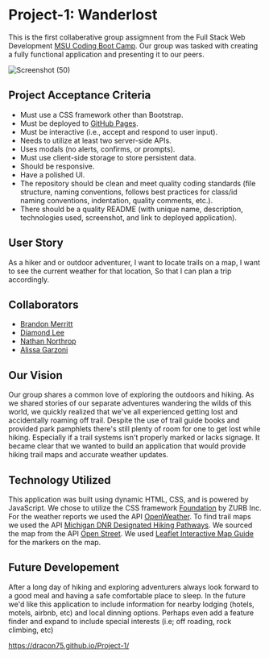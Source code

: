# Project-1: Wanderlost
This is the first collaberative group assigmnent from the Full Stack Web Development [MSU Coding Boot Camp](https://bootcamp.msu.edu/coding/landing/?s=Google-Brand_RFull_&msg_cv_scta=4&msg_cv_stbn=1&msg_cv_fcta=1&fqvar1=3&dki=Learn%20Coding&pkw=msu%20coding%20bootcamp&pcrid=471460105653&pmt=e&utm_source=google&utm_medium=cpc&utm_campaign=GGL%7CMICHIGAN-STATE-UNIVERSITY%7CSEM%7CCODING%7C-%7COFL%7C_RFull_%7CALL%7CBRD%7CEXACT%7CCore%7CBootcamp&utm_term=msu%20coding%20bootcamp&s=google&k=msu%20coding%20bootcamp&utm_adgroupid=106134459970&utm_locationphysicalms=9016918&utm_matchtype=e&utm_network=g&utm_device=c&utm_content=471460105653&utm_placement=&gclid=Cj0KCQiA-OeBBhDiARIsADyBcE7Y_HuK3nbJPvfuQNXFO-pcYTApJovFYDJxTBtxpXeIn_4tCA74fnYaAqoAEALw_wcB&gclsrc=aw.ds). Our group was tasked with creating a fully functional application and presenting it to our peers.

![Screenshot (50)](https://user-images.githubusercontent.com/76264693/110888651-9cbb9880-82ba-11eb-9b27-127176620191.png)

## Project Acceptance Criteria
* Must use a CSS framework other than Bootstrap.
* Must be deployed to [GitHub Pages](https://pages.github.com/).
* Must be interactive (i.e., accept and respond to user input).
* Needs to utilize at least two server-side APIs.
* Uses modals (no alerts, confirms, or prompts).
* Must use client-side storage to store persistent data.
* Should be responsive.
* Have a polished UI.
* The repository should be clean and meet quality coding standards (file structure, naming conventions, follows best practices for class/id naming conventions, indentation, quality comments, etc.).
* There should be a quality README (with unique name, description, technologies used, screenshot, and link to deployed application).

## User Story
As a hiker and or outdoor adventurer,
I want to locate trails on a map,
I want to see the current weather for that location,
So that I can plan a trip accordingly.

## Collaborators
* [Brandon Merritt](https://github.com/CrispyCoder817)
* [Diamond Lee](https://github.com/leediamo)
* [Nathan Northrop](https://github.com/Dracon75?tab=repositories)
* [Alissa Garzoni](https://github.com/RevyWatson)

## Our Vision
Our group shares a common love of exploring the outdoors and hiking. As we shared stories of our separate adventures wandering the wilds of this world, we quickly realized that we've all experienced getting lost and accidentally roaming off trail. Despite the use of trail guide books and provided park pamphlets there's still plenty of room for one to get lost while hiking. Especially if a trail systems isn't properly marked or lacks signage. It became clear that we wanted to build an application that would provide hiking trail maps and accurate weather updates. 

## Technology Utilized
This application was built using dynamic HTML, CSS, and is powered by JavaScript. We chose to utilize the CSS framework [Foundation](https://get.foundation/) by ZURB Inc. For the weather reports we used the API [OpenWeather](https://openweathermap.org/). To find trail maps we used the API [Michigan DNR Designated Hiking Pathways](https://gis-midnr.opendata.arcgis.com/datasets/3d190eb423fa4e578049faf36654a8ab_1/data?geometry=-123.954%2C38.557%2C-50.873%2C49.561). We sourced the map from the API [Open Street](https://www.openstreetmap.org/#map=6/38.891/-97.141). We used [Leaflet Interactive Map Guide](https://leafletjs.com/) for the markers on the map.

## Future Developement
After a long day of hiking and exploring adventurers always look forward to a good meal and having a safe comfortable place to sleep. In the future we'd like this application to include information for nearby lodging (hotels, motels, airbnb, etc) and local dinning options. Perhaps even add a feature finder and expand to include special interests (i.e; off roading, rock climbing, etc) 


https://dracon75.github.io/Project-1/

